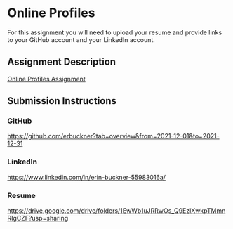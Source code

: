 # Online Profiles
For this assignment you will need to upload your resume and provide links to your GitHub account and your LinkedIn account.

## Assignment Description
[Online Profiles Assignment](https://education.launchcode.org/liftoff/modules/assignments/online-profiles)

## Submission Instructions
 
### GitHub
https://github.com/erbuckner?tab=overview&from=2021-12-01&to=2021-12-31
 
### LinkedIn
https://www.linkedin.com/in/erin-buckner-55983016a/

### Resume
https://drive.google.com/drive/folders/1EwWb1uJRRwOs_Q9EzlXwkpTMmnRIgCZF?usp=sharing
